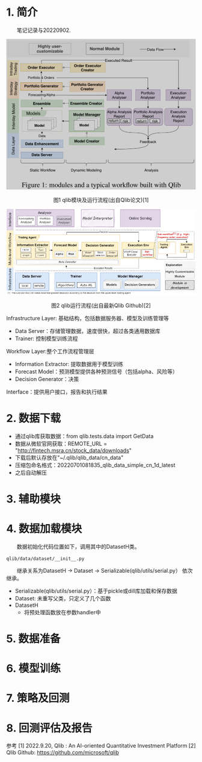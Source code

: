 # 1. 简介

&emsp;&emsp;笔记记录与20220902.

![qlib模块及运行流程.png](img/qlib模块及逻辑关系.png)

<center>图1 qlib模块及运行流程(出自Qlib论文)[1] </center>

![qlib运行流程.png](img/qlib运行流程.png)

<center>图2 qlib运行流程(出自最新Qlib Github)[2]</center>

Infrastructure Layer: 基础结构，包括数据服务器、模型及训练管理等

* Data Server：存储管理数据，速度很快，超过各类通用数据库
* Trainer: 控制模型训练流程

Workflow Layer:整个工作流程管理层

* Information Extractor: 提取数据用于模型训练
* Forecast Model：预测模型提供各种预测信号（包括alpha、风险等）
* Decision Generator：决策

Interface：提供用户接口，报告和执行结果

# 2. 数据下载

* 通过qlib库获取数据：from qlib.tests.data import GetData
* 数据从微软官网获取：REMOTE_URL = "http://fintech.msra.cn/stock_data/downloads"
* 下载后默认存放在"~/.qlib/qlib_data/cn_data"
* 压缩包命名格式：20220701081835_qlib_data_simple_cn_1d_latest
* 之后自动解压

# 3. 辅助模块

# 4. 数据加载模块

&emsp;&emsp;数据初始化代码位置如下，调用其中的DatasetH类。

```
qlib/data/dataset/__init__.py
```

&emsp;&emsp;继承关系为DatasetH -> Dataset -> Serializable(qlib/utils/serial.py）
依次继承。

* Serializable(qlib/utils/serial.py）：基于pickle或dill库加载和保存数据
* Dataset: 未重写父类，只定义了几个函数
* DatasetH
  * 将预处理函数放在参数handler中

# 5. 数据准备

# 6. 模型训练

# 7. 策略及回测

# 8. 回测评估及报告

参考
[1] 2022.9.20, Qlib : An AI-oriented Quantitative
Investment Platform
[2] Qlib Github: https://github.com/microsoft/qlib
